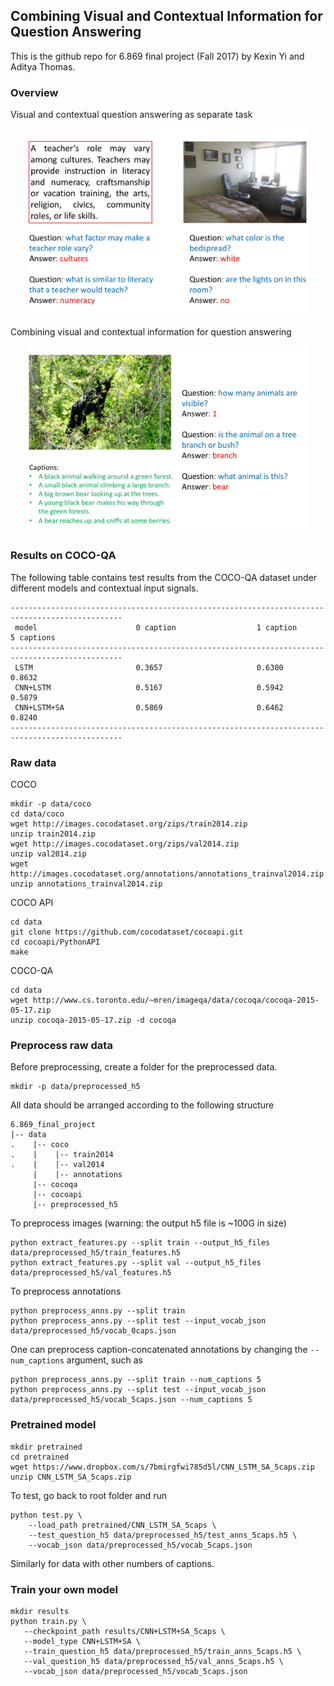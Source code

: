 ## Combining Visual and Contextual Information for Question Answering

This is the github repo for 6.869 final project (Fall 2017) by Kexin Yi and Aditya Thomas.

### Overview
Visual and contextual question answering as separate task
<div align="center">
  <img src="https://github.com/Kexinyi/6.869_final_project/blob/master/img/Slide1.jpg" width="450px">
</div>

Combining visual and contextual information for question answering
<div align="center">
  <img src="https://github.com/Kexinyi/6.869_final_project/blob/master/img/Slide2.jpg" width="450px">
</div>

### Results on COCO-QA
The following table contains test results from the COCO-QA dataset under different models and contextual input signals.
```
-----------------------------------------------------------------------------------------------
 model                      0 caption                  1 caption                    5 captions
-----------------------------------------------------------------------------------------------
 LSTM                       0.3657                     0.6300                       0.8632
 CNN+LSTM                   0.5167                     0.5942                       0.5879
 CNN+LSTM+SA                0.5869                     0.6462                       0.8240 
-----------------------------------------------------------------------------------------------
```

### Raw data

COCO
```
mkdir -p data/coco
cd data/coco
wget http://images.cocodataset.org/zips/train2014.zip
unzip train2014.zip
wget http://images.cocodataset.org/zips/val2014.zip
unzip val2014.zip
wget http://images.cocodataset.org/annotations/annotations_trainval2014.zip
unzip annotations_trainval2014.zip
```

COCO API
```
cd data
git clone https://github.com/cocodataset/cocoapi.git
cd cocoapi/PythonAPI
make
```

COCO-QA
```
cd data
wget http://www.cs.toronto.edu/~mren/imageqa/data/cocoqa/cocoqa-2015-05-17.zip
unzip cocoqa-2015-05-17.zip -d cocoqa
```

### Preprocess raw data
Before preprocessing, create a folder for the preprocessed data.
```
mkdir -p data/preprocessed_h5
```
All data should be arranged according to the following structure
```
6.869_final_project
|-- data
.    |-- coco
.    |    |-- train2014
.    |    |-- val2014
     |    |-- annotations
     |-- cocoqa
     |-- cocoapi
     |-- preprocessed_h5
```

To preprocess images (warning: the output h5 file is ~100G in size)
```
python extract_features.py --split train --output_h5_files data/preprocessed_h5/train_features.h5
python extract_features.py --split val --output_h5_files data/preprocessed_h5/val_features.h5
```

To preprocess annotations
```
python preprocess_anns.py --split train
python preprocess_anns.py --split test --input_vocab_json data/preprocessed_h5/vocab_0caps.json
```
One can preprocess caption-concatenated annotations by changing the `--num_captions` argument, such as
```
python preprocess_anns.py --split train --num_captions 5
python preprocess_anns.py --split test --input_vocab_json data/preprocessed_h5/vocab_5caps.json --num_captions 5
```

### Pretrained model
```
mkdir pretrained
cd pretrained
wget https://www.dropbox.com/s/7bmirgfwi785d5l/CNN_LSTM_SA_5caps.zip
unzip CNN_LSTM_SA_5caps.zip
```
To test, go back to root folder and run
```
python test.py \ 
    --load_path pretrained/CNN_LSTM_SA_5caps \
    --test_question_h5 data/preprocessed_h5/test_anns_5caps.h5 \
    --vocab_json data/preprocessed_h5/vocab_5caps.json
```
Similarly for data with other numbers of captions.

### Train your own model
```
mkdir results
python train.py \
   --checkpoint_path results/CNN+LSTM+SA_5caps \
   --model_type CNN+LSTM+SA \
   --train_question_h5 data/preprocessed_h5/train_anns_5caps.h5 \
   --val_question_h5 data/preprocessed_h5/val_anns_5caps.h5 \
   --vocab_json data/preprocessed_h5/vocab_5caps.json
```
